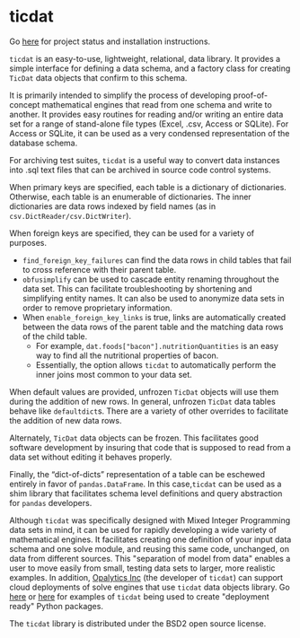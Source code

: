 # ticdat

Go [here](https://github.com/opalytics/opalytics-ticdat/wiki/ticdat-status) for project status and installation instructions.

`ticdat` is an easy-to-use, lightweight, relational, data library. It provides a simple interface for defining a data schema, and a factory class for creating `TicDat` data objects that confirm to this schema.

It is primarily intended to simplify the process of developing proof-of-concept mathematical engines that read from one schema and write to another. It provides easy routines for reading and/or writing an entire data set for a range of stand-alone file types (Excel, .csv, Access or SQLite). For Access or SQLite, it can be used as a very condensed representation of the database schema.

For archiving test suites, `ticdat` is a useful way to convert data instances into .sql text files that can be archived in source code control systems.

When primary keys are specified, each table is a dictionary of dictionaries.
Otherwise, each table is an enumerable of dictionaries. The inner dictionaries are data rows indexed by field names (as in `csv.DictReader/csv.DictWriter`). 

When foreign keys are specified, they can be used for a variety of purposes.
  * `find_foreign_key_failures` can find the data rows in child tables that fail to cross reference with their parent table.
  * `obfusimplify` can be used to cascade entity renaming throughout the data set. This can facilitate troubleshooting by shortening and simplifying entity names. It can also be used to anonymize data sets in order to remove proprietary information.
  * When `enable_foreign_key_links` is true, links are automatically created between the data rows of the parent table and the matching data rows of the child table.
    * For example, `dat.foods["bacon"].nutritionQuantities` is an easy way to find all the nutritional properties of bacon. 
    * Essentially, the option allows `ticdat` to automatically perform the inner joins most common to your data set.

When default values are provided, unfrozen `TicDat` objects will use them during the addition of new rows. In general, unfrozen `TicDat` data tables behave like `defaultdict`s.  There are a variety of other overrides to facilitate the addition of new data rows.

Alternately, `TicDat` data objects can be frozen. This facilitates good software development by insuring that code that is supposed to read from a data set without editing it behaves properly.

Finally, the “dict-of-dicts” representation of a table can be eschewed entirely in favor of `pandas.DataFrame`. In this case,`ticdat` can be used as a shim library that facilitates schema level definitions and query abstraction for `pandas` developers. 

Although `ticdat` was specifically designed with Mixed Integer Programming data sets in mind, it can be used for
rapidly developing a wide variety of mathematical engines. It facilitates creating one definition of your
input data schema and one solve module, and reusing this same code, unchanged, on data from different
sources. This "separation of model from data" enables a user to move easily from small, testing data sets to larger, more realistic examples. In addition, [Opalytics Inc](http://www.opalytics.com/) (the developer of  `ticdat`) can support cloud deployments of solve engines that use `ticdat` data objects library. Go  [here](https://github.com/opalytics/example-diet) or [here](https://github.com/opalytics/example-netflow) for examples of `ticdat` being used to create "deployment ready" Python packages.

The `ticdat` library is distributed under the BSD2 open source license.






